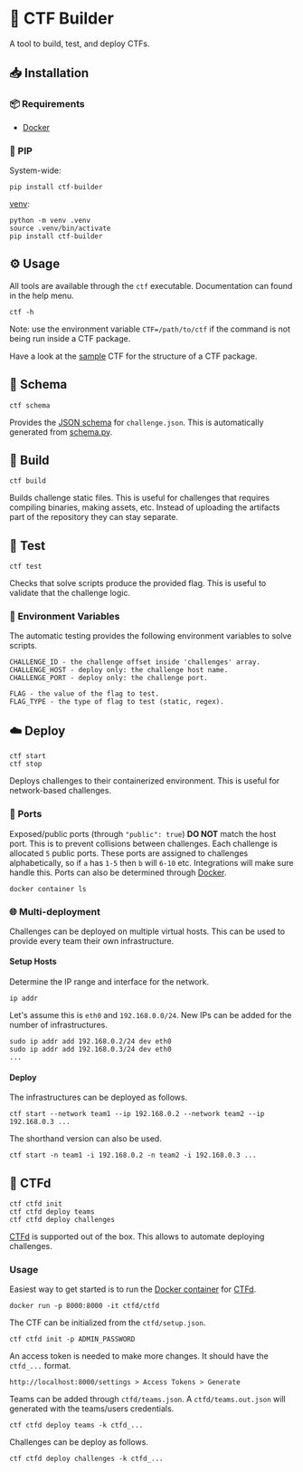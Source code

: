# 🚩 CTF Builder

A tool to build, test, and deploy CTFs.

## 📥 Installation

### 📦 Requirements

- [Docker](https://docs.docker.com/get-docker/)

### 🐍 PIP

System-wide:

```
pip install ctf-builder
```

[venv](https://docs.python.org/3/library/venv.html):

```
python -m venv .venv
source .venv/bin/activate
pip install ctf-builder
```

## ⚙️ Usage

All tools are available through the `ctf` executable. Documentation can found in the help menu.

```
ctf -h
```

Note: use the environment variable `CTF=/path/to/ctf` if the command is not being run inside a CTF package.

Have a look at the [sample](./sample) CTF for the structure of a CTF package.

## 🎨 Schema

```
ctf schema
```

Provides the [JSON schema](https://json-schema.org/) for `challenge.json`. This is automatically generated from [schema.py](ctf_builder/schema.py).

## 🔨 Build

```
ctf build
```

Builds challenge static files. This is useful for challenges that requires compiling binaries, making assets, etc. Instead of uploading the artifacts part of the repository they can stay separate.

## 🧪 Test

```
ctf test
```

Checks that solve scripts produce the provided flag. This is useful to validate that the challenge logic.

### 🌱 Environment Variables

The automatic testing provides the following environment variables to solve scripts.

```
CHALLENGE_ID - the challenge offset inside 'challenges' array.
CHALLENGE_HOST - deploy only: the challenge host name.
CHALLENGE_PORT - deploy only: the challenge port.

FLAG - the value of the flag to test.
FLAG_TYPE - the type of flag to test (static, regex).
```

## ☁️ Deploy

```
ctf start
ctf stop
```

Deploys challenges to their containerized environment. This is useful for network-based challenges.

### 🔌 Ports

Exposed/public ports (through `"public": true`) **DO NOT** match the host port. This is to prevent collisions between challenges. Each challenge is allocated `5` public ports. These ports are assigned to challenges alphabetically, so if `a` has `1-5` then `b` will `6-10` etc. Integrations will make sure handle this. Ports can also be determined through [Docker](https://docs.docker.com/get-docker/).

```
docker container ls
```

### 🌐 Multi-deployment

Challenges can be deployed on multiple virtual hosts. This can be used to provide every team their own infrastructure. 

#### Setup Hosts

Determine the IP range and interface for the network.

```
ip addr
```

Let's assume this is `eth0` and `192.168.0.0/24`. New IPs can be added for the number of infrastructures. 

```
sudo ip addr add 192.168.0.2/24 dev eth0
sudo ip addr add 192.168.0.3/24 dev eth0
...
```

#### Deploy

The infrastructures can be deployed as follows.

```
ctf start --network team1 --ip 192.168.0.2 --network team2 --ip 192.168.0.3 ...
```

The shorthand version can also be used.

```
ctf start -n team1 -i 192.168.0.2 -n team2 -i 192.168.0.3 ...
```

## 🚩 CTFd

```
ctf ctfd init
ctf ctfd deploy teams
ctf ctfd deploy challenges
```

[CTFd](https://ctfd.io/) is supported out of the box. This allows to automate deploying challenges.

### Usage

Easiest way to get started is to run the [Docker container](https://docs.docker.com/get-docker/) for [CTFd](https://ctfd.io/).

```
docker run -p 8000:8000 -it ctfd/ctfd
```

The CTF can be initialized from the `ctfd/setup.json`.

```
ctf ctfd init -p ADMIN_PASSWORD
```

An access token is needed to make more changes. It should have the `ctfd_...` format.

```
http://localhost:8000/settings > Access Tokens > Generate
```

Teams can be added through `ctfd/teams.json`. A `ctfd/teams.out.json` will generated with the teams/users credentials.

```
ctf ctfd deploy teams -k ctfd_...
```

Challenges can be deploy as follows.

```
ctf ctfd deploy challenges -k ctfd_...
```
